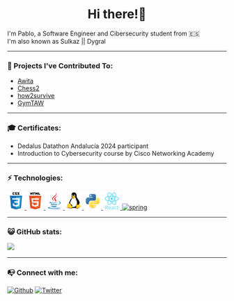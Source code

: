 <h1 align="center">Hi there!👋</h1>


<p>I'm Pablo, a Software Engineer and Cibersecurity student from 🇪🇸 </br> I'm also known as Sulkaz || Dygral</p> 

<hr>
<h3>🚀 Projects I've Contributed To: </h3>
<ul>
<li><a href="https://github.com/2tank/awita"> Awita </a></li>
<li><a href="https://github.com/VctPerez/Chess2-UMA"> Chess2 </a> </li>
<li><a href="https://github.com/pablomarquezb78/how2survive"> how2survive </a> </li>
<li><a href="https://github.com/pablomarquezb78/GymTAW"> GymTAW </a> </li>
</ul>

<hr>
<h3>🎓 Certificates:</h3>
<ul>
<li>Dedalus Datathon Andalucía 2024 participant </li>
<li>Introduction to Cybersecurity course by Cisco Networking Academy </li>
</ul>

<hr>
<h3>⚡ Technologies:</h3>
<p align="left"> 
<a href="https://www.w3schools.com/css/" target="_blank" rel="noreferrer"> <img src="https://raw.githubusercontent.com/devicons/devicon/master/icons/css3/css3-original-wordmark.svg" alt="css3" width="40" height="40"/> </a> 
<a href="https://www.w3.org/html/" target="_blank" rel="noreferrer"> <img src="https://raw.githubusercontent.com/devicons/devicon/master/icons/html5/html5-original-wordmark.svg" alt="html5" width="40" height="40"/> </a> 
<a href="https://www.java.com" target="_blank" rel="noreferrer"> <img src="https://raw.githubusercontent.com/devicons/devicon/master/icons/java/java-original.svg" alt="java" width="40" height="40"/> </a> 
<a href="https://www.linux.org/" target="_blank" rel="noreferrer"> <img src="https://raw.githubusercontent.com/devicons/devicon/master/icons/linux/linux-original.svg" alt="linux" width="40" height="40"/> </a> 
<a href="https://www.python.org" target="_blank" rel="noreferrer"> <img src="https://raw.githubusercontent.com/devicons/devicon/master/icons/python/python-original.svg" alt="python" width="40" height="40"/> </a> 
<a href="https://reactjs.org/" target="_blank" rel="noreferrer"> <img src="https://raw.githubusercontent.com/devicons/devicon/master/icons/react/react-original-wordmark.svg" alt="react" width="40" height="40"/> 
</a> <a href="https://spring.io/" target="_blank" rel="noreferrer"> <img src="https://www.vectorlogo.zone/logos/springio/springio-icon.svg" alt="spring" width="40" height="40"/> </a> </p> 

<hr>
<section background-color= "#f0f0f0">
  <h3> 😺 GitHub stats: </h3>
  <!-- <img src="https://github-readme-stats.vercel.app/api?username=pablo-972&count_private=true&show_icons=true"/> -->
  <img src="https://github-readme-stats.vercel.app/api/top-langs/?username=pablo-972&langs_count=8"/>
</section>

<hr>
<h3> 📭 Connect with me:</h3>
<p><a href="https://github.com/pablo-972" target="_blank"><img alt="Github" src="https://img.shields.io/badge/GitHub-%2312100E.svg?&style=for-the-badge&logo=Github&logoColor=white" /></a>
<a href="https://twitter.com/sulkaz00" target="_blank"><img alt="Twitter" src="https://img.shields.io/badge/twitter-%231DA1F2.svg?&style=for-the-badge&logo=twitter&logoColor=white" /></a>
</p>
